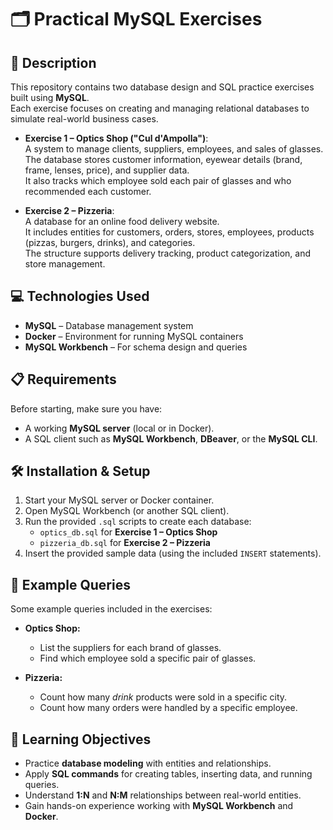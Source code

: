 # 🗂️ Practical MySQL Exercises  

## 📌 Description  
This repository contains two database design and SQL practice exercises built using **MySQL**.  
Each exercise focuses on creating and managing relational databases to simulate real-world business cases.  

- **Exercise 1 – Optics Shop ("Cul d'Ampolla")**:  
  A system to manage clients, suppliers, employees, and sales of glasses.  
  The database stores customer information, eyewear details (brand, frame, lenses, price), and supplier data.  
  It also tracks which employee sold each pair of glasses and who recommended each customer.  

- **Exercise 2 – Pizzeria**:  
  A database for an online food delivery website.  
  It includes entities for customers, orders, stores, employees, products (pizzas, burgers, drinks), and categories.  
  The structure supports delivery tracking, product categorization, and store management.  

## 💻 Technologies Used  
- **MySQL** – Database management system  
- **Docker** – Environment for running MySQL containers  
- **MySQL Workbench** – For schema design and queries  

## 📋 Requirements  
Before starting, make sure you have:  
- A working **MySQL server** (local or in Docker).  
- A SQL client such as **MySQL Workbench**, **DBeaver**, or the **MySQL CLI**.  

## 🛠️ Installation & Setup  
1. Start your MySQL server or Docker container.  
2. Open MySQL Workbench (or another SQL client).  
3. Run the provided `.sql` scripts to create each database:  
   - `optics_db.sql` for **Exercise 1 – Optics Shop**  
   - `pizzeria_db.sql` for **Exercise 2 – Pizzeria**  
4. Insert the provided sample data (using the included `INSERT` statements).  

## 🧪 Example Queries  
Some example queries included in the exercises:  

- **Optics Shop:**  
  - List the suppliers for each brand of glasses.  
  - Find which employee sold a specific pair of glasses.  

- **Pizzeria:**  
  - Count how many *drink* products were sold in a specific city.  
  - Count how many orders were handled by a specific employee.  

## 🎯 Learning Objectives  
- Practice **database modeling** with entities and relationships.  
- Apply **SQL commands** for creating tables, inserting data, and running queries.  
- Understand **1:N** and **N:M** relationships between real-world entities.  
- Gain hands-on experience working with **MySQL Workbench** and **Docker**.  
